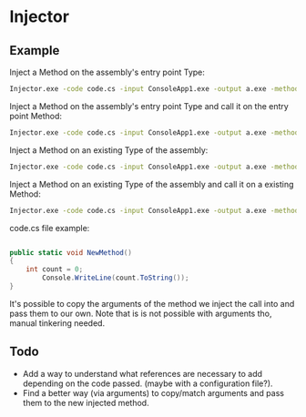 # Injector

## Example

Inject a Method on the assembly's entry point Type:
```bash
Injector.exe -code code.cs -input ConsoleApp1.exe -output a.exe -method NewMethod -entry
```

Inject a Method on the assembly's entry point Type and call it on the entry point Method:
```bash
Injector.exe -code code.cs -input ConsoleApp1.exe -output a.exe -method NewMethod -entry -injectcall
```

Inject a Method on an existing Type of the assembly:
```bash
Injector.exe -code code.cs -input ConsoleApp1.exe -output a.exe -method NewMethod -type Program
```

Inject a Method on an existing Type of the assembly and call it on a existing Method:
```bash
Injector.exe -code code.cs -input ConsoleApp1.exe -output a.exe -method NewMethod -type Program -injectcall -injectonmethod Verify
```

code.cs file example:

```csharp

public static void NewMethod()
{
	int count = 0;
        Console.WriteLine(count.ToString());    
}
```

It's possible to copy the arguments of the method we inject the call into and pass them to our own. Note that is is not possible with arguments tho, manual tinkering needed.

## Todo
- Add a way to understand what references are necessary to add depending on the code passed. (maybe with a configuration file?).
- Find a better way  (via arguments) to copy/match arguments and pass them to the new injected method.